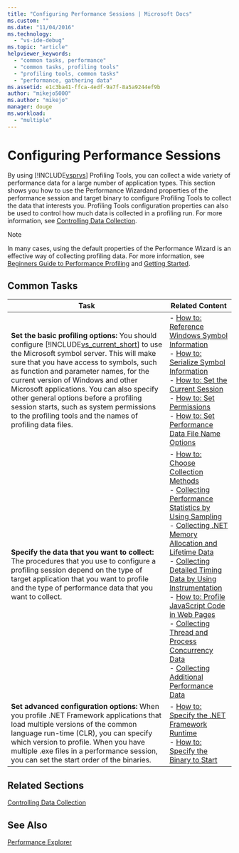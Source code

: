 ```yaml
---
title: "Configuring Performance Sessions | Microsoft Docs"
ms.custom: ""
ms.date: "11/04/2016"
ms.technology: 
  - "vs-ide-debug"
ms.topic: "article"
helpviewer_keywords: 
  - "common tasks, performance"
  - "common tasks, profiling tools"
  - "profiling tools, common tasks"
  - "performance, gathering data"
ms.assetid: e1c3ba41-ffca-4edf-9a7f-8a5a9244ef9b
author: "mikejo5000"
ms.author: "mikejo"
manager: douge
ms.workload: 
  - "multiple"
---
```

# Configuring Performance Sessions
By using [!INCLUDE[vsprvs](../code-quality/includes/vsprvs_md.md)] Profiling Tools, you can collect a wide variety of performance data for a large number of application types. This section shows you how to use the Performance Wizardand properties of the performance session and target binary to configure Profiling Tools to collect the data that interests you. Profiling Tools configuration properties can also be used to control how much data is collected in a profiling run. For more information, see [Controlling Data Collection](../profiling/controlling-data-collection.md).  
  
> [!NOTE]
>  In many cases, using the default properties of the Performance Wizard is an effective way of collecting profiling data. For more information, see [Beginners Guide to Performance Profiling](../profiling/beginners-guide-to-performance-profiling.md) and [Getting Started](../profiling/getting-started-with-performance-tools.md).  
  
## Common Tasks  
  
|Task|Related Content|  
|----------|---------------------|  
|**Set the basic profiling options:** You should configure [!INCLUDE[vs_current_short](../code-quality/includes/vs_current_short_md.md)] to use the Microsoft symbol server. This will make sure that you have access to symbols, such as function and parameter names, for the current version of Windows and other Microsoft applications. You can also specify other general options before a profiling session starts, such as system permissions to the profiling tools and the names of profiling data files.|-   [How to: Reference Windows Symbol Information](../profiling/how-to-reference-windows-symbol-information.md)<br />-   [How to: Serialize Symbol Information](../profiling/how-to-serialize-symbol-information.md)<br />-   [How to: Set the Current Session](../profiling/how-to-set-the-current-session.md)<br />-   [How to: Set Permissions](../profiling/how-to-set-permissions.md)<br />-   [How to: Set Performance Data File Name Options](../profiling/how-to-set-performance-data-file-name-options.md)|  
|**Specify the data that you want to collect:** The procedures that you use to configure a profiling session depend on the type of target application that you want to profile and the type of performance data that you want to collect.|-   [How to: Choose Collection Methods](../profiling/how-to-choose-collection-methods.md)<br />-   [Collecting Performance Statistics by Using Sampling](../profiling/collecting-performance-statistics-by-using-sampling.md)<br />-   [Collecting .NET Memory Allocation and Lifetime Data](../profiling/collecting-dotnet-memory-allocation-and-lifetime-data.md)<br />-   [Collecting Detailed Timing Data by Using Instrumentation](../profiling/collecting-detailed-timing-data-by-using-instrumentation.md)<br />-   [How to: Profile JavaScript Code in Web Pages](../profiling/how-to-profile-javascript-code-in-web-pages.md)<br />-   [Collecting Thread and Process Concurrency Data](../profiling/collecting-thread-and-process-concurrency-data.md)<br />-   [Collecting Additional Performance Data](../profiling/collecting-additional-performance-data.md)|  
|**Set advanced configuration options:** When you profile .NET Framework applications that load multiple versions of the common language run-time (CLR), you can specify which version to profile. When you have multiple .exe files in a performance session, you can set the start order of the binaries.|-   [How to: Specify the .NET Framework Runtime](../profiling/how-to-specify-the-dotnet-framework-runtime.md)<br />-   [How to: Specify the Binary to Start](../profiling/how-to-specify-the-binary-to-start.md)|  
  
## Related Sections  
 [Controlling Data Collection](../profiling/controlling-data-collection.md)  
  
## See Also  
 [Performance Explorer](../profiling/performance-explorer.md)
